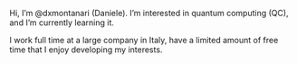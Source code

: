 Hi, I’m @dxmontanari (Daniele). I’m interested in quantum computing (QC), and I’m currently learning it. 

I work full time at a large company in Italy, have a limited amount of free time that I enjoy developing my interests. 

<!---
dxmontanari/dxmontanari is a ✨ special ✨ repository because its `README.md` (this file) appears on your GitHub profile.
You can click the Preview link to take a look at your changes.
--->
